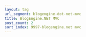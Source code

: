 ```yaml
---
layout: tag
url_segment: blogengine-dot-net-mvc
title: BlogEngine.NET MVC
post_count: 2
sort_index: 9997-blogengine.net mvc
---
```

